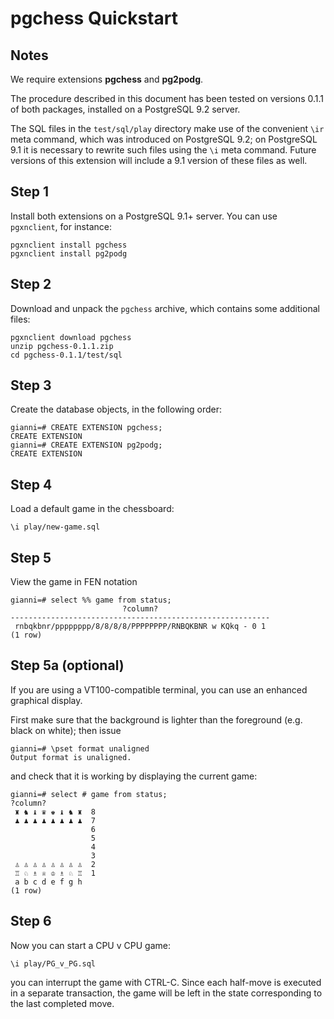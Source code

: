 pgchess Quickstart
==================

Notes
-----

We require extensions **pgchess** and **pg2podg**.

The procedure described in this document has been tested on versions
0.1.1 of both packages, installed on a PostgreSQL 9.2 server.

The SQL files in the `test/sql/play` directory make use of the
convenient `\ir` meta command, which was introduced on PostgreSQL 9.2;
on PostgreSQL 9.1 it is necessary to rewrite such files using the `\i`
meta command. Future versions of this extension will include a 9.1
version of these files as well.

Step 1
------

Install both extensions on a PostgreSQL 9.1+ server. You can use
`pgxnclient`, for instance:

    pgxnclient install pgchess
    pgxnclient install pg2podg

Step 2
------

Download and unpack the `pgchess` archive, which contains some
additional files:

    pgxnclient download pgchess
    unzip pgchess-0.1.1.zip
    cd pgchess-0.1.1/test/sql

Step 3
------

Create the database objects, in the following order:

    gianni=# CREATE EXTENSION pgchess;
    CREATE EXTENSION
    gianni=# CREATE EXTENSION pg2podg;
    CREATE EXTENSION

Step 4
------

Load a default game in the chessboard:

    \i play/new-game.sql

Step 5
------

View the game in FEN notation

    gianni=# select %% game from status;
                             ?column?                         
    ----------------------------------------------------------
     rnbqkbnr/pppppppp/8/8/8/8/PPPPPPPP/RNBQKBNR w KQkq - 0 1
    (1 row)

Step 5a (optional)
------------------

If you are using a VT100-compatible terminal, you can use an enhanced
graphical display.

First make sure that the background is lighter than the foreground (e.g.
black on white); then issue

    gianni=# \pset format unaligned
    Output format is unaligned.

and check that it is working by displaying the current game:

    gianni=# select # game from status;
    ?column?
     ♜ ♞ ♝ ♛ ♚ ♝ ♞ ♜  8
     ♟ ♟ ♟ ♟ ♟ ♟ ♟ ♟  7
                      6
                      5
                      4
                      3
     ♙ ♙ ♙ ♙ ♙ ♙ ♙ ♙  2
     ♖ ♘ ♗ ♕ ♔ ♗ ♘ ♖  1
     a b c d e f g h  
    (1 row)

Step 6
------

Now you can start a CPU v CPU game:

    \i play/PG_v_PG.sql

you can interrupt the game with CTRL-C. Since each half-move is executed
in a separate transaction, the game will be left in the state
corresponding to the last completed move.

